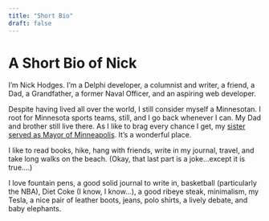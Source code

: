```yaml
---
title: "Short Bio"
draft: false
---
```


# A Short Bio of Nick

I’m Nick Hodges. I’m a Delphi developer, a columnist and writer, a friend, a Dad, a Grandfather, a former Naval Officer, and an aspiring web developer.

Despite having lived all over the world, I still consider myself a Minnesotan. I root for Minnesota sports teams, still, and I go back whenever I can. My Dad and brother still live there. As I like to brag every chance I get, my [sister served as Mayor of Minneapolis](https://en.wikipedia.org/wiki/Betsy_Hodges). It’s a wonderful place.

I like to read books, hike, hang with friends, write in my journal, travel, and take long walks on the beach. (Okay, that last part is a joke…except it is true….)

I love fountain pens, a good solid journal to write in, basketball (particularly the NBA), Diet Coke (I know, I know…), a good ribeye steak, minimalism, my Tesla, a nice pair of leather boots, jeans, polo shirts, a lively debate, and baby elephants.
